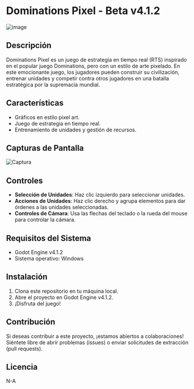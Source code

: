 # Dominations Pixel - Beta v4.1.2

![image](https://github.com/AjCu/godot-rts-pixel-game/assets/33881631/89786cfe-ffef-4d18-bad0-18cd1ef09e63)


## Descripción

Dominations Pixel es un juego de estrategia en tiempo real (RTS) inspirado en el popular juego Dominations, pero con un estilo de arte pixelado. En este emocionante juego, los jugadores pueden construir su civilización, entrenar unidades y competir contra otros jugadores en una batalla estratégica por la supremacía mundial.

## Características

- Gráficos en estilo pixel art.
- Juego de estrategia en tiempo real.
- Entrenamiento de unidades y gestión de recursos.

## Capturas de Pantalla

![Captura](https://github.com/AjCu/godot-rts-pixel-game/assets/33881631/98527802-f65d-4c4b-9873-c34cc14d36fb)



## Controles

- **Selección de Unidades**: Haz clic izquierdo para seleccionar unidades.
- **Acciones de Unidades**: Haz clic derecho y agrupa elementos para dar órdenes a las unidades seleccionadas.
- **Controles de Cámara**: Usa las flechas del teclado o la rueda del mouse para controlar la cámara.

## Requisitos del Sistema

- Godot Engine v4.1.2
- Sistema operativo: Windows

## Instalación

1. Clona este repositorio en tu máquina local.
2. Abre el proyecto en Godot Engine v4.1.2.
3. ¡Disfruta del juego!

## Contribución

Si deseas contribuir a este proyecto, ¡estamos abiertos a colaboraciones! Siéntete libre de abrir problemas (issues) o enviar solicitudes de extracción (pull requests).

## Licencia

N-A
